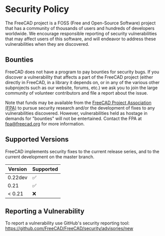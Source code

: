 # Security Policy

The FreeCAD project is a FOSS (Free and Open-Source Software) project that has a community of thousands of users and 
hundreds of developers worldwide. We encourage responsible reporting of security vulnerabilities that may affect users
of this software, and will endeavor to address these vulnerabilities when they are discovered.

## Bounties

FreeCAD does not have a program to pay bounties for security bugs. If you discover a vulnerability that affects a part 
of the FreeCAD project (either directly in FreeCAD, in a library it depends on, or in any of the various other 
subprojects such as our website, forums, etc.) we ask you to join the large community of volunteer contributors and
file a report about the issue.

Note that funds may be available from the [FreeCAD Project Association (FPA)](https://fpa.freecad.org) to pursue 
security research and/or the development of fixes to any vulnerabilities discovered. However, vulnerabilities held as 
hostage in demands for "bounties" will not be entertained. Contact the FPA at fpa@freecad.org for more information.

## Supported Versions

FreeCAD implements security fixes to the current release series, and to the current development on the master branch.

| Version | Supported          |
|---------| ------------------ |
| 0.22dev | :white_check_mark: |
| 0.21    | :white_check_mark: |
| < 0.21  | :x:                |

## Reporting a Vulnerability

To report a vulnerability use GitHub's security reporting tool:
https://github.com/FreeCAD/FreeCAD/security/advisories/new

